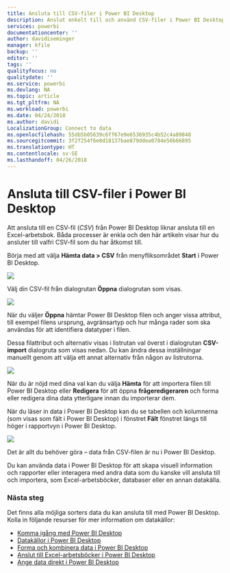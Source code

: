 ```yaml
---
title: Ansluta till CSV-filer i Power BI Desktop
description: Anslut enkelt till och använd CSV-filer i Power BI Desktop
services: powerbi
documentationcenter: ''
author: davidiseminger
manager: kfile
backup: ''
editor: ''
tags: ''
qualityfocus: no
qualitydate: ''
ms.service: powerbi
ms.devlang: NA
ms.topic: article
ms.tgt_pltfrm: NA
ms.workload: powerbi
ms.date: 04/24/2018
ms.author: davidi
LocalizationGroup: Connect to data
ms.openlocfilehash: 55db5b05639c6ff67e9e6536935c4b52c4a89848
ms.sourcegitcommit: 3f2f254f6e8d18137bae879ddea0784e56b66895
ms.translationtype: HT
ms.contentlocale: sv-SE
ms.lasthandoff: 04/26/2018
---
```

# <a name="connect-to-csv-files-in-power-bi-desktop"></a>Ansluta till CSV-filer i Power BI Desktop
Att ansluta till en CSV-fil (*CSV*) från Power BI Desktop liknar ansluta till en Excel-arbetsbok. Båda processer är enkla och den här artikeln visar hur du ansluter till valfri CSV-fil som du har åtkomst till.

Börja med att välja **Hämta data > CSV** från menyfliksområdet **Start** i Power BI Desktop.

![](media/desktop-connect-csv/connect-to-csv_1.png)

Välj din CSV-fil från dialogrutan **Öppna** dialogrutan som visas.

![](media/desktop-connect-csv/connect-to-csv_2.png)

När du väljer **Öppna** hämtar Power BI Desktop filen och anger vissa attribut, till exempel filens ursprung, avgränsartyp och hur många rader som ska användas för att identifiera datatyper i filen.

Dessa filattribut och alternativ visas i listrutan val överst i dialogrutan **CSV-import** dialogruta som visas nedan. Du kan ändra dessa inställningar manuellt genom att välja ett annat alternativ från någon av listrutorna.

![](media/desktop-connect-csv/connect-to-csv_3.png)

När du är nöjd med dina val kan du välja **Hämta** för att importera filen till Power BI Desktop eller **Redigera** för att öppna **frågeredigeraren** och forma eller redigera dina data ytterligare innan du importerar dem.

När du läser in data i Power BI Desktop kan du se tabellen och kolumnerna (som visas som fält i Power BI Desktop) i fönstret **Fält** fönstret längs till höger i rapportvyn i Power BI Desktop.

![](media/desktop-connect-csv/connect-to-csv_4.png)

Det är allt du behöver göra – data från CSV-filen är nu i Power BI Desktop.

Du kan använda data i Power BI Desktop för att skapa visuell information och rapporter eller interagera med andra data som du kanske vill ansluta till och importera, som Excel-arbetsböcker, databaser eller en annan datakälla.

### <a name="next-steps"></a>Nästa steg
Det finns alla möjliga sorters data du kan ansluta till med Power BI Desktop. Kolla in följande resurser för mer information om datakällor:

* [Komma igång med Power BI Desktop](desktop-getting-started.md)
* [Datakällor i Power BI Desktop](desktop-data-sources.md)
* [Forma och kombinera data i Power BI Desktop](desktop-shape-and-combine-data.md)
* [Anslut till Excel-arbetsböcker i Power BI Desktop](desktop-connect-excel.md)   
* [Ange data direkt i Power BI Desktop](desktop-enter-data-directly-into-desktop.md)   


